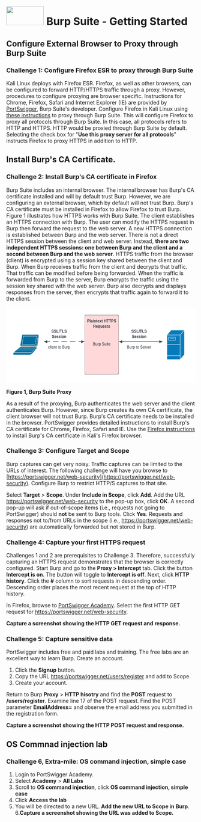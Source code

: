 # <img src="https://www.tamusa.edu/brandguide/jpeglogos/tamusa_final_logo_bw1.jpg" width="100" height="50"> Burp Suite - Getting Started

## Configure External Browser to Proxy through Burp Suite
### Challenge 1: Configure Firefox ESR to proxy through Burp Suite
Kali Linux deploys with Firefox ESR. Firefox, as well as other browsers, can be configured to forward HTTP/HTTPS traffic through a proxy. However, procedures to configure proxying are browser specific. Instructions for Chrome, Firefox, Safari and Internet Explorer (IE) are provided by [PortSwigger](https://portswigger.net/burp/documentation/desktop/external-browser-config), Burp Suite's developer. 
Configure Firefox in Kali Linux using [these instructions](https://portswigger.net/burp/documentation/desktop/external-browser-config/browser-config-firefox) to proxy through Burp Suite. This will configure Firefox to proxy all protocols through Burp Suite. In this case, all protocols refers to HTTP and HTTPS. HTTP would be proxied through Burp Suite by default. Selecting the check box for "**Use this proxy server for all protocols**" instructs Firefox to proxy HTTPS in addition to HTTP.

## Install Burp's CA Certificate.
### Challenge 2: Install Burp's CA certificate in Firefox
Burp Suite includes an internal browser. The internal browser has Burp's CA certificate installed and will by default trust Burp. However, we are configuring an external browser, which by default will not trust Burp. Burp's CA certificate must be installed in Firefox to allow Firefox to trust Burp. Figure 1 illustrates how HTTPS works with Burp Suite. The client establishes an HTTPS connection with Burp. The user can modify the HTTPS request in Burp then forward the request to the web server. A new HTTPS connection is established between Burp and the web server. There is not a direct HTTPS session between the client and web server. Instead, **there are two independent HTTPS sessions: one between Burp and the client and a second between Burp and the web server**. HTTPS traffic from the browser (client) is encrypted using a session key shared between the client and Burp. When Burp receives traffic from the client and decrypts that traffic. That traffic can be modified before being forwarded. When the traffic is forwarded from Burp to the server, Burp encrypts the traffic using the session key shared with the web server. Burp also decrypts and displays responses from the server, then encrypts that traffic again to forward it to the client.

<img src="../images/burp_proxy2.png" width="600" height="200">

**Figure 1, Burp Suite Proxy**

As a result of the proxying, Burp authenticates the web server and the client authenticates Burp. However, since Burp creates its own CA certificate, the client browser will not trust Burp. Burp's CA certificate needs to be installed in the browser. PortSwigger provides detailed instructions to install Burp's CA certificate for Chrome, Firefox, Safari and IE. Use the [Firefox instructions](https://portswigger.net/burp/documentation/desktop/external-browser-config/certificate/ca-cert-firefox) to install Burp's CA certificate in Kali's Firefox browser.

### Challenge 3: Configure Target and Scope
Burp captures can get very noisy. Traffic captures can be limited to the URLs of interest. The following challenge will have you browse to [https://portswigger.net/web-security](https://portswigger.net/web-security). Configure Burp to restrict HTTP/S captures to that site.

Select **Target** > **Scope**. Under **Include in Scope**, click **Add**. Add the URL https://portswigger.net/web-security to the pop-up box, click **OK**. A second pop-up will ask if out-of-scope items (i.e., requests not going to PortSwigger) should **not** be sent to Burp tools. Click **Yes**. Requests and responses not to/from URLs in the scope (i.e., https://portswigger.net/web-security) are automatically forwarded but not stored in Burp.

### Challenge 4: Capture your first HTTPS request
Challenges 1 and 2 are prerequisites to Challenge 3. Therefore, successfully capturing an HTTPS request demonstrates that the browser is correctly configured. Start Burp and go to the **Proxy > Intercept** tab. Click the button **Intercept is on**. The button will toggle to **Intercept is off**. Next, click **HTTP history**. Click the **#** column to sort requests in descending order. Descending order places the most recent request at the top of HTTP history.

In Firefox, browse to [PortSwigger Academy](https://portswigger.net/web-security). Select the first HTTP GET request for https://portswigger.net/web-security. 

**Capture a screenshot showing the HTTP GET request and response.** 

### Challenge 5: Capture sensitive data
PortSwigger includes free and paid labs and training. The free labs are an excellent way to learn Burp. Create an account. 
1. Click the **Signup** button.
2. Copy the URL https://portswigger.net/users/register and add to Scope. 
3. Create your account.

Return to  Burp **Proxy** > **HTTP hisotry** and find the **POST** request to **/users/register**. Examine line 17 of the POST request. Find the POST parameter **EmailAddress=** and observe the email address you submitted in the registration form.

**Capture a screenshot showing the HTTP POST request and response.**

## OS Commnad injection lab
### Challenge 6, Extra-mile: OS command injection, simple case

1. Login to PortSwigger Academy.
2. Select **Academy** > **All Labs**
3. Scroll to **OS command injection**, click **OS command injection, simple case** 
4. Click **Access the lab**
5. You will be directed to a new URL. **Add the new URL to Scope in Burp**.
6.**Capture a screenshot showing the URL was added to Scope.**
